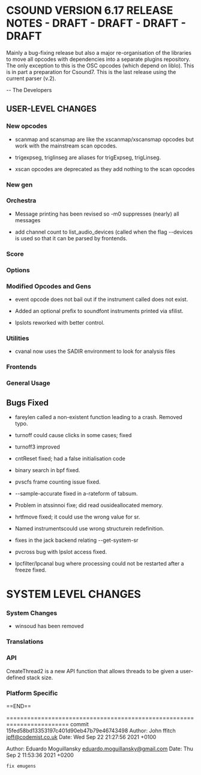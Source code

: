 
# CSOUND VERSION 6.17 RELEASE NOTES - DRAFT - DRAFT - DRAFT - DRAFT 

Mainly a bug-fixing release but also a major re-organisation of the
libraries to move all opcodes with dependencies into a separate plugins
repository. The only exception to this is the OSC opcodes (which
depend on liblo). This is in part a preparation for Csound7. This is
the last release using the current parser (v.2).

-- The Developers

## USER-LEVEL CHANGES

### New opcodes

- scanmap and scansmap are like the xscanmap/xscansmap opcodes but
  work with the mainstream scan opcodes.

- trigexpseg, triglinseg are aliases for trigExpseg, trigLinseg.

- xscan opcodes are deprecated as they add nothing to the scan opcodes

### New gen

### Orchestra

- Message printing has been revised so -m0 suppresses (nearly) all
  messages

- add channel count to list_audio_devices (called when the flag
  --devices is used so that it can be parsed by frontends.

### Score

### Options

### Modified Opcodes and Gens

- event opcode does not bail out if the instrument called does not exist.

- Added an optional prefix to soundfont instruments printed via sfilist.

- lpslots reworked with better control.

### Utilities

- cvanal now uses the SADIR environment to look for analysis files

### Frontends

### General Usage

## Bugs Fixed

- fareylen called a non-existent function leading to a crash.  Removed typo.

- turnoff could cause clicks in some cases; fixed

- turnoff3 improved

- cntReset fixed; had a false initialisation code

- binary search in bpf fixed.

- pvscfs frame counting issue fixed.

- --sample-accurate fixed in a-rateform of tabsum.

- Problem in atssinnoi fixe; did read ousideallocated memory.

- hrtfmove fixed; it could use the wrong value for sr.

- Named instrumentscould use wrong structurein redefinition.

- fixes in the jack backend relating --get-system-sr

- pvcross bug with lpslot access fixed.

- lpcfilter/lpcanal bug where processing could not be restarted after
  a freeze fixed.

# SYSTEM LEVEL CHANGES

### System Changes

- winsoud has been removed

### Translations

### API

CreateThread2 is a new API function that allows threads to be given a
user-defined stack size.

### Platform Specific

==END==
    
========================================================================
commit 15fed58bd13353197c401d90eb47b79e46743498
Author: John ffitch <jpff@codemist.co.uk>
Date:   Wed Sep 22 21:27:56 2021 +0100


Author: Eduardo Moguillansky <eduardo.moguillansky@gmail.com>
Date:   Thu Sep 2 11:53:36 2021 +0200

    fix emugens




